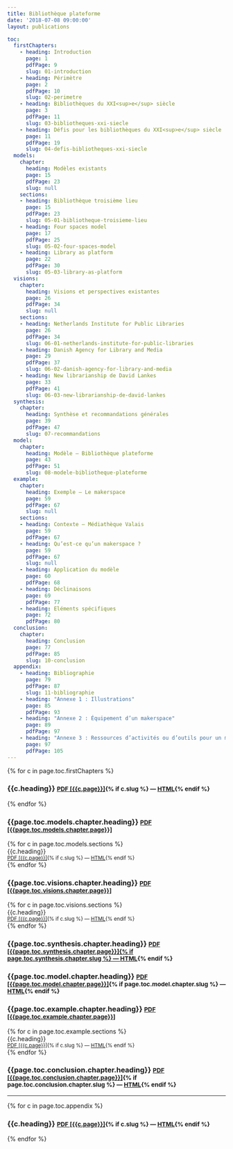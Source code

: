 ```yaml
---
title: Bibliothèque plateforme
date: '2018-07-08 09:00:00'
layout: publications

toc:
  firstChapters:
    - heading: Introduction
      page: 1
      pdfPage: 9
      slug: 01-introduction
    - heading: Périmètre
      page: 2
      pdfPage: 10
      slug: 02-perimetre
    - heading: Bibliothèques du XXI<sup>e</sup> siècle
      page: 3
      pdfPage: 11
      slug: 03-bibliotheques-xxi-siecle
    - heading: Défis pour les bibliothèques du XXI<sup>e</sup> siècle
      page: 11
      pdfPage: 19
      slug: 04-defis-bibliotheques-xxi-siecle
  models:
    chapter:
      heading: Modèles existants
      page: 15
      pdfPage: 23
      slug: null
    sections:
    - heading: Bibliothèque troisième lieu
      page: 15
      pdfPage: 23
      slug: 05-01-bibliotheque-troisieme-lieu
    - heading: Four spaces model
      page: 17
      pdfPage: 25
      slug: 05-02-four-spaces-model
    - heading: Library as platform
      page: 22
      pdfPage: 30
      slug: 05-03-library-as-platform
  visions:
    chapter:
      heading: Visions et perspectives existantes
      page: 26
      pdfPage: 34
      slug: null
    sections:
    - heading: Netherlands Institute for Public Libraries
      page: 26
      pdfPage: 34
      slug: 06-01-netherlands-institute-for-public-libraries
    - heading: Danish Agency for Library and Media
      page: 29
      pdfPage: 37
      slug: 06-02-danish-agency-for-library-and-media
    - heading: New librarianship de David Lankes
      page: 33
      pdfPage: 41
      slug: 06-03-new-librarianship-de-david-lankes
  synthesis:
    chapter:
      heading: Synthèse et recommandations générales
      page: 39
      pdfPage: 47
      slug: 07-recommandations
  model:
    chapter:
      heading: Modèle – Bibliothèque plateforme
      page: 43
      pdfPage: 51
      slug: 08-modele-bibliotheque-plateforme
  example:
    chapter:
      heading: Exemple – Le makerspace
      page: 59
      pdfPage: 67
      slug: null
    sections:
    - heading: Contexte – Médiathèque Valais
      page: 59
      pdfPage: 67
    - heading: Qu’est-ce qu’un makerspace ?
      page: 59
      pdfPage: 67
      slug: null
    - heading: Application du modèle
      page: 60
      pdfPage: 68
    - heading: Déclinaisons
      page: 69
      pdfPage: 77
    - heading: Eléments spécifiques
      page: 72
      pdfPage: 80
  conclusion:
    chapter:
      heading: Conclusion
      page: 77
      pdfPage: 85
      slug: 10-conclusion
  appendix:
    - heading: Bibliographie
      page: 79
      pdfPage: 87
      slug: 11-bibliographie
    - heading: "Annexe 1 : Illustrations"
      page: 85
      pdfPage: 93
    - heading: "Annexe 2 : Équipement d’un makerspace"
      page: 89
      pdfPage: 97
    - heading: "Annexe 3 : Ressources d’activités ou d’outils pour un makerspace"
      page: 97
      pdfPage: 105
---
```


<section class="uk-section uk-section-small uk-section-default uk-container">
	{% for c in page.toc.firstChapters %}
		<h3 class="uk-h4 uk-margin-remove">{{c.heading}} <small class="uk-float-right"><a href="{{site.url}}/doc/ravedoni-2018-tb-bibliotheque-plateforme.pdf#page={{c.pdfPage}}" target="_blank"><i class="far fa-file-pdf"></i> PDF [{{c.page}}]</a>{% if c.slug %} — <a href="{{c.slug}}/"><i class="fab fa-html5"></i> HTML</a>{% endif %}</small></h3>
	{% endfor %}
</section>

<section class="uk-section uk-section-small uk-section-muted uk-container">
	<h3>{{page.toc.models.chapter.heading}} <small class="uk-float-right"><a href="{{site.url}}/doc/ravedoni-2018-tb-bibliotheque-plateforme.pdf#page={{page.toc.models.chapter.pdfPage}}" target="_blank"><i class="far fa-file-pdf"></i> PDF [{{page.toc.models.chapter.page}}]</a></small></h3>
	<div class="uk-child-width-expand@s uk-text-center uk-grid-match" uk-grid>
		{% for c in page.toc.models.sections %}
		<div>
			<div class="uk-card uk-card-default uk-card-body">{{c.heading}} <br><small><a href="{{site.url}}/doc/ravedoni-2018-tb-bibliotheque-plateforme.pdf#page={{c.pdfPage}}" target="_blank"><i class="far fa-file-pdf"></i> PDF [{{c.page}}]</a>{% if c.slug %} — <a href="{{page.url}}{{c.slug}}/"><i class="fab fa-html5"></i> HTML</a>{% endif %}</small></div>
		</div>
		{% endfor %}
	</div>
</section>
<section class="uk-section uk-section-small uk-section-muted uk-container">
	<h3>{{page.toc.visions.chapter.heading}} <small class="uk-float-right"><a href="{{site.url}}/doc/ravedoni-2018-tb-bibliotheque-plateforme.pdf#page={{page.toc.visions.chapter.pdfPage}}" target="_blank"><i class="far fa-file-pdf"></i> PDF [{{page.toc.visions.chapter.page}}]</a></small></h3>
	<div class="uk-child-width-expand@s uk-text-center uk-grid-match" uk-grid>
    {% for c in page.toc.visions.sections %}
    <div>
			<div class="uk-card uk-card-default uk-card-body">{{c.heading}} <br><small><a href="{{site.url}}/doc/ravedoni-2018-tb-bibliotheque-plateforme.pdf#page={{c.pdfPage}}" target="_blank"><i class="far fa-file-pdf"></i> PDF [{{c.page}}]</a>{% if c.slug %} — <a href="{{c.slug}}/"><i class="fab fa-html5"></i> HTML</a>{% endif %}</small></div>
		</div>
		{% endfor %}
	</div>
</section>
<section class="uk-section uk-section-small uk-section-secondary uk-container">
	<h3>{{page.toc.synthesis.chapter.heading}} <small class="uk-float-right"><a href="{{site.url}}/doc/ravedoni-2018-tb-bibliotheque-plateforme.pdf#page={{page.toc.synthesis.chapter.pdfPage}}" target="_blank"><i class="far fa-file-pdf"></i> PDF [{{page.toc.synthesis.chapter.page}}]{% if page.toc.synthesis.chapter.slug %} — <a href="{{page.toc.synthesis.chapter.slug}}/"><i class="fab fa-html5"></i> HTML</a>{% endif %}</a></small></h3>
</section>
<section class="uk-section uk-section-small uk-section-primary uk-container">
	<h3>{{page.toc.model.chapter.heading}} <small class="uk-float-right"><a href="{{site.url}}/doc/ravedoni-2018-tb-bibliotheque-plateforme.pdf#page={{page.toc.model.chapter.pdfPage}}" target="_blank"><i class="far fa-file-pdf"></i> PDF [{{page.toc.model.chapter.page}}]</a>{% if page.toc.model.chapter.slug %} — <a href="{{page.url}}{{page.toc.model.chapter.slug}}/"><i class="fab fa-html5"></i> HTML</a>{% endif %}</small></h3>
</section>
<section class="uk-section uk-section-small uk-section-muted uk-container">
	<h3>{{page.toc.example.chapter.heading}} <small class="uk-float-right"><a href="{{site.url}}/doc/ravedoni-2018-tb-bibliotheque-plateforme.pdf#page={{page.toc.example.chapter.pdfPage}}" target="_blank"><i class="far fa-file-pdf"></i> PDF [{{page.toc.example.chapter.page}}]</a></small></h3>
	<div class="uk-child-width-1-3@s uk-text-center uk-grid-match" uk-grid>
    {% for c in page.toc.example.sections %}
    <div>
			<div class="uk-card uk-card-default uk-card-body">{{c.heading}} <br><small><a href="{{site.url}}/doc/ravedoni-2018-tb-bibliotheque-plateforme.pdf#page={{c.pdfPage}}" target="_blank"><i class="far fa-file-pdf"></i> PDF [{{c.page}}]</a>{% if c.slug %} — <a href="{{c.slug}}/"><i class="fab fa-html5"></i> HTML</a>{% endif %}</small></div>
		</div>
		{% endfor %}
	</div>
</section>

<section class="uk-section uk-section-small uk-section-default uk-container">
	<h3>{{page.toc.conclusion.chapter.heading}} <small class="uk-float-right"><a href="{{site.url}}/doc/ravedoni-2018-tb-bibliotheque-plateforme.pdf#page={{page.toc.conclusion.chapter.pdfPage}}" target="_blank"><i class="far fa-file-pdf"></i> PDF [{{page.toc.conclusion.chapter.page}}]</a>{% if page.toc.conclusion.chapter.slug %} — <a href="{{page.url}}{{page.toc.conclusion.chapter.slug}}/"><i class="fab fa-html5"></i> HTML</a>{% endif %}</small></h3>
  <hr />
  {% for c in page.toc.appendix %}
  <h3 class="uk-h5 uk-margin-remove">{{c.heading}} <small class="uk-float-right"><a href="{{site.url}}/doc/ravedoni-2018-tb-bibliotheque-plateforme.pdf#page={{c.pdfPage}}" target="_blank"><i class="far fa-file-pdf"></i> PDF [{{c.page}}]</a>{% if c.slug %} — <a href="{{c.slug}}/"><i class="fab fa-html5"></i> HTML</a>{% endif %}</small></h3>
  {% endfor %}
</section>

<style>
.uk-container .uk-container {
    padding-left: inherit;
    padding-right: inherit;
}
</style>
